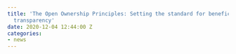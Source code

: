 ```yaml
---
title: 'The Open Ownership Principles: Setting the standard for beneficial ownership
  transparency'
date: 2020-12-04 12:44:00 Z
categories:
- news
---
```


